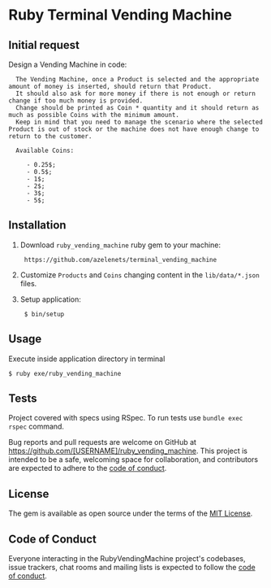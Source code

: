 # Ruby Terminal Vending Machine

## Initial request

Design a Vending Machine in code:


      The Vending Machine, once a Product is selected and the appropriate amount of money is inserted, should return that Product. 
      It should also ask for more money if there is not enough or return change if too much money is provided.
      Change should be printed as Coin * quantity and it should return as much as possible Coins with the minimum amount.
      Keep in mind that you need to manage the scenario where the selected Product is out of stock or the machine does not have enough change to return to the customer.

      Available Coins:

         - 0.25$;
         - 0.5$; 
         - 1$;
         - 2$;
         - 3$;
         - 5$;

## Installation

1. Download `ruby_vending_machine` ruby gem to your machine:

        https://github.com/azelenets/terminal_vending_machine

2. Customize `Products` and `Coins` changing content in the `lib/data/*.json` files.

3. Setup application:

        $ bin/setup

## Usage

Execute inside application directory in terminal 

    $ ruby exe/ruby_vending_machine

## Tests

Project covered with specs using RSpec. To run tests use `bundle exec rspec` command.

Bug reports and pull requests are welcome on GitHub at https://github.com/[USERNAME]/ruby_vending_machine. This project is intended to be a safe, welcoming space for collaboration, and contributors are expected to adhere to the [code of conduct](https://github.com/[USERNAME]/ruby_vending_machine/blob/master/CODE_OF_CONDUCT.md).

## License

The gem is available as open source under the terms of the [MIT License](https://opensource.org/licenses/MIT).

## Code of Conduct

Everyone interacting in the RubyVendingMachine project's codebases, issue trackers, chat rooms and mailing lists is expected to follow the [code of conduct](https://github.com/[USERNAME]/ruby_vending_machine/blob/master/CODE_OF_CONDUCT.md).
